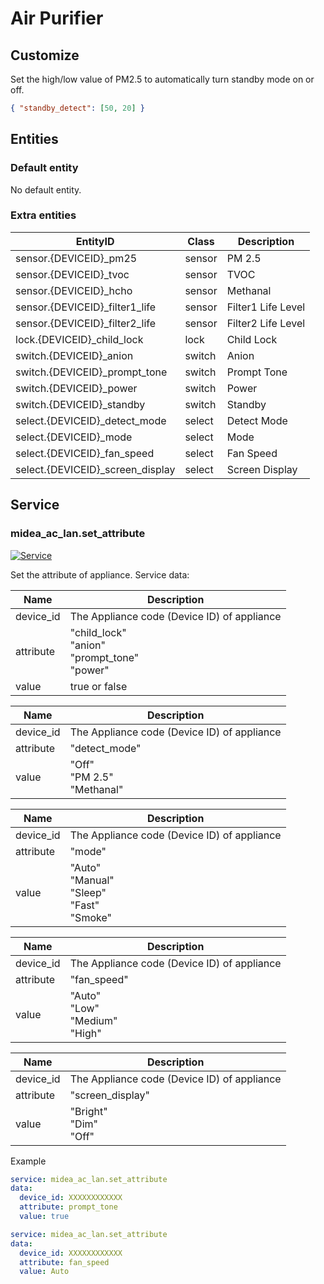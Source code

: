 # Air Purifier

## Customize

Set the high/low value of PM2.5 to automatically turn standby mode on or off.

```json
{ "standby_detect": [50, 20] }
```

## Entities

### Default entity

No default entity.

### Extra entities

| EntityID                          | Class  | Description        |
| --------------------------------- | ------ | ------------------ |
| sensor.{DEVICEID}\_pm25           | sensor | PM 2.5             |
| sensor.{DEVICEID}\_tvoc           | sensor | TVOC               |
| sensor.{DEVICEID}\_hcho           | sensor | Methanal           |
| sensor.{DEVICEID}\_filter1_life   | sensor | Filter1 Life Level |
| sensor.{DEVICEID}\_filter2_life   | sensor | Filter2 Life Level |
| lock.{DEVICEID}\_child_lock       | lock   | Child Lock         |
| switch.{DEVICEID}\_anion          | switch | Anion              |
| switch.{DEVICEID}\_prompt_tone    | switch | Prompt Tone        |
| switch.{DEVICEID}\_power          | switch | Power              |
| switch.{DEVICEID}\_standby        | switch | Standby            |
| select.{DEVICEID}\_detect_mode    | select | Detect Mode        |
| select.{DEVICEID}\_mode           | select | Mode               |
| select.{DEVICEID}\_fan_speed      | select | Fan Speed          |
| select.{DEVICEID}\_screen_display | select | Screen Display     |

## Service

### midea_ac_lan.set_attribute

[![Service](https://my.home-assistant.io/badges/developer_call_service.svg)](https://my.home-assistant.io/redirect/developer_call_service/?service=midea_ac_lan.set_attribute)

Set the attribute of appliance. Service data:

| Name      | Description                                            |
| --------- | ------------------------------------------------------ |
| device_id | The Appliance code (Device ID) of appliance            |
| attribute | "child_lock"<br/>"anion"<br/>"prompt_tone"<br/>"power" |
| value     | true or false                                          |

| Name      | Description                                 |
| --------- | ------------------------------------------- |
| device_id | The Appliance code (Device ID) of appliance |
| attribute | "detect_mode"                               |
| value     | "Off"<br/>"PM 2.5"<br/>"Methanal"           |

| Name      | Description                                            |
| --------- | ------------------------------------------------------ |
| device_id | The Appliance code (Device ID) of appliance            |
| attribute | "mode"                                                 |
| value     | "Auto"<br/>"Manual"<br/>"Sleep"<br/>"Fast"<br/>"Smoke" |

| Name      | Description                                 |
| --------- | ------------------------------------------- |
| device_id | The Appliance code (Device ID) of appliance |
| attribute | "fan_speed"                                 |
| value     | "Auto"<br/>"Low"<br/>"Medium"<br/>"High"    |

| Name      | Description                                 |
| --------- | ------------------------------------------- |
| device_id | The Appliance code (Device ID) of appliance |
| attribute | "screen_display"                            |
| value     | "Bright"<br/>"Dim"<br/>"Off"                |

Example

```yaml
service: midea_ac_lan.set_attribute
data:
  device_id: XXXXXXXXXXXX
  attribute: prompt_tone
  value: true
```

```yaml
service: midea_ac_lan.set_attribute
data:
  device_id: XXXXXXXXXXXX
  attribute: fan_speed
  value: Auto
```
